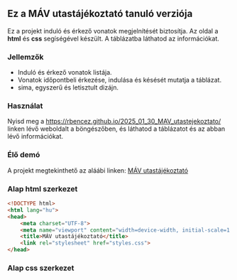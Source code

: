 ## Ez a MÁV utastájékoztató tanuló verziója

Ez a projekt induló és érkező vonatok megjelnítését biztosítja. Az oldal a **html** és **css** segíségével készült. A táblázatba láthatod az információkat.

### Jellemzők
- Induló és érkező vonatok listája.
- Vonatok időpontbeli érkezése, indulása és késését mutatja a táblázat.
- sima, egyszerű és letisztult dizájn.

### Használat
Nyisd meg a https://rbencez.github.io/2025_01_30_MAV_utastejekoztato/ linken lévő weboldalt a böngészőben, és láthatod a táblázatot és az abban lévő információkat.

### Élő demó

A projekt megtekinthető az aláábi linken:
[MÁV utastájékoztató](https://github.com/RBenceZ/2025_01_30_MAV_utastejekoztato.git)

### Alap html szerkezet
```html
<!DOCTYPE html>
<html lang="hu">
<head>
    <meta charset="UTF-8">
    <meta name="viewport" content="width=device-width, initial-scale=1.0">
    <title>MÁV utastájékoztató</title>
    <link rel="stylesheet" href="styles.css">
</head>
```

### Alap css szerkezet
```css



